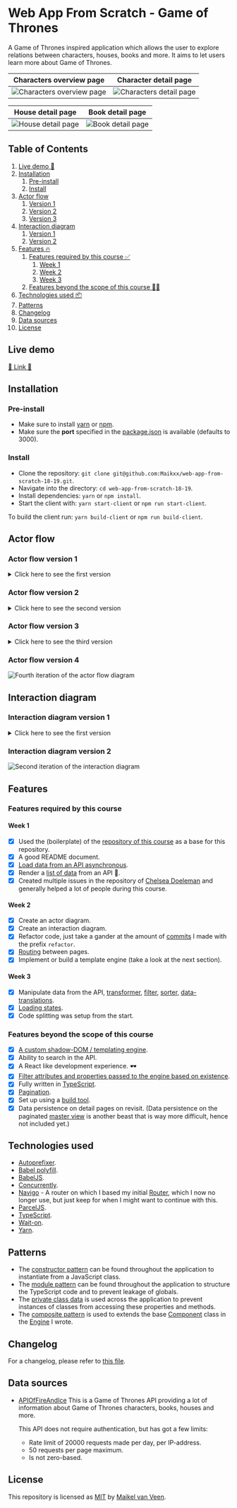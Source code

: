 # Web App From Scratch - Game of Thrones

A Game of Thrones inspired application which allows the user to explore relations between characters, houses, books and more. It aims to let users learn more about Game of Thrones.

Characters overview page | Character detail page
:-------------------------:|:-------------------------:
![Characters overview page](docs/assets/characters.png) | ![Characters detail page](docs/assets/character.png)

House detail page | Book detail page
:-------------------------:|:-------------------------:
![House detail page](docs/assets/house.png) | ![Book detail page](docs/assets/book.png)

## Table of Contents

1. [Live demo 🚀](#live-demo)
2. [Installation](#installation)
    1. [Pre-install](#pre-install)
    2. [Install](#install)
3. [Actor flow](#actor-flow)
    1. [Version 1](#actor-flow-version-1)
    2. [Version 2](#actor-flow-version-2)
    2. [Version 3](#actor-flow-version-3)
4. [Interaction diagram](#interaction-diagram)
    1. [Version 1](#interaction-diagram-version-1)
    2. [Version 2](#interaction-diagram-version-2)
5. [Features 🔥](#features)
    1. [Features required by this course ✅](#features-required-by-this-course)
        1. [Week 1](#week-1)
        2. [Week 2](#week-2)
        3. [Week 3](#week-3)
    2. [Features beyond the scope of this course 🚀🌔](#features-beyond-the-scope-of-this-course)
6. [Technologies used 📦](#technologies-used)
7. [Patterns](#patterns)
8. [Changelog](#changelog)
9. [Data sources](#data-sources)
10. [License](#license)

## Live demo

[🚀  Link  🚀](https://web-app-from-scratch.netlify.com/)

## Installation

### Pre-install

* Make sure to install [yarn](https://yarnpkg.com/en/) or [npm](https://www.npmjs.com).
* Make sure the **port** specified in the [package.json](package.json) is available (defaults to 3000).

### Install

* Clone the repository: `git clone git@github.com:Maikxx/web-app-from-scratch-18-19.git`.
* Navigate into the directory: `cd web-app-from-scratch-18-19`.
* Install dependencies: `yarn` or `npm install`.
* Start the client with: `yarn start-client` or `npm run start-client`.

To build the client run: `yarn build-client` or `npm run build-client`.

## Actor flow

### Actor flow version 1

<details>
    <summary>Click here to see the first version</summary>
    <img src="docs/assets/actor-flow-1.png">
</details>

### Actor flow version 2

<details>
    <summary>Click here to see the second version</summary>
    <img src="docs/assets/actor-flow-2.png">
</details>

### Actor flow version 3

<details>
    <summary>Click here to see the third version</summary>
    <img src="docs/assets/actor-flow-3.png">
</details>

### Actor flow version 4

![Fourth iteration of the actor flow diagram](docs/assets/actor-flow-4.png)

## Interaction diagram

### Interaction diagram version 1

<details>
    <summary>Click here to see the first version</summary>
    <img src="docs/assets/interaction-diagram-1.png">
</details>

### Interaction diagram version 2

![Second iteration of the interaction diagram](docs/assets/interaction-diagram-2.png)

## Features

### Features required by this course

#### Week 1

- [X] Used the (boilerplate) of the [repository of this course](https://github.com/cmda-minor-web/web-app-from-scratch-1819) as a base for this repository.
- [X] A good README document.
- [X] [Load data from an API asynchronous](./client/src/ts/utils/Fetcher.ts).
- [X] Render a [list of data](./client/src/ts/components/Generic/DataList.ts) from an API 🐒.
- [X] Created multiple issues in the repository of [Chelsea Doeleman](https://github.com/chelseadoeleman/web-app-from-scratch-18-19) and generally helped a lot of people during this course.

#### Week 2

- [X] Create an actor diagram.
- [X] Create an interaction diagram.
- [X] Refactor code, just take a gander at the amount of [commits](https://github.com/Maikxx/web-app-from-scratch-18-19/commits/master) I made with the prefix `refactor`.
- [X] [Routing](./client/src/ts/App.ts) between pages.
- [X] Implement or build a template engine (take a look at the next section).

#### Week 3

- [X] Manipulate data from the API, [transformer](./client/src/ts/utils/Transformer.ts), [filter](./client/src/ts/utils/Filter.ts), [sorter](./client/src/ts/utils/Sorter.ts), [data-translations](./client/src/ts/translations/translatedTypes.ts).
- [X] [Loading states](./client/src/ts/utils/Engine.ts#72).
- [X] Code splitting was setup from the start.

### Features beyond the scope of this course

- [X] [A custom shadow-DOM / templating engine](./client/src/ts/utils/Engine.ts).
- [X] Ability to search in the API.
- [X] A React like development experience. 🕶️
- [X] [Filter attributes and properties passed to the engine based on existence](./client/src/ts/utils/Engine.ts#62).
- [X] Fully written in [TypeScript](https://www.typescriptlang.org).
- [X] [Pagination](./client/src/ts/utils/InfiniteScroll.ts).
- [X] Set up using a [build tool](https://parceljs.org).
- [X] Data persistence on detail pages on revisit. (Data persistence on the paginated [master view](./client/src/ts/views/CharacterMasterView.ts) is another beast that is way more difficult, hence not included yet.)

## Technologies used

* [Autoprefixer](https://www.npmjs.com/package/autoprefixer).
* [Babel polyfill](https://www.npmjs.com/package/babel-polyfill).
* [BabelJS](https://babeljs.io).
* [Concurrently](https://www.npmjs.com/package/concurrently).
* [Navigo](https://github.com/krasimir/navigo) - A router on which I based my initial [Router](./client/src/ts/utils/Router.ts), which I now no longer use, but just keep for when I might want to continue with this.
* [ParcelJS](https://parceljs.org).
* [TypeScript](https://www.typescriptlang.org).
* [Wait-on](https://www.npmjs.com/package/wait-on).
* [Yarn](https://yarnpkg.com/en/).

## Patterns

* The [constructor pattern](https://addyosmani.com/resources/essentialjsdesignpatterns/book/#constructorpatternjavascript) can be found throughout the application to instantiate from a JavaScript class.
* The [module pattern](https://addyosmani.com/resources/essentialjsdesignpatterns/book/#modulepatternjavascript) can be found throughout the application to structure the TypeScript code and to prevent leakage of globals.
* The [private class data](https://en.wikipedia.org/wiki/Private_class_data_pattern) is used across the application to prevent instances of classes from accessing these properties and methods.
* The [composite pattern](https://addyosmani.com/resources/essentialjsdesignpatterns/book/#compositepatternjquery) is used to extends the base [Component](./client/src/ts/utils/Component.ts) class in the [Engine](./client/src/ts/utils/Engine.ts) I wrote.

## Changelog

For a changelog, please refer to [this file](./docs/CHANGELOG.md).

## Data sources

* [APIOfFireAndIce](https://anapioficeandfire.com/)
    This is a Game of Thrones API providing a lot of information about Game of Thrones characters, books, houses and more.

    This API does not require authentication, but has got a few limits:
    * Rate limit of 20000 requests made per day, per IP-address.
    * 50 requests per page maximum.
    * Is not zero-based.

## License

This repository is licensed as [MIT](LICENSE) by [Maikel van Veen](https://github.com/maikxx).